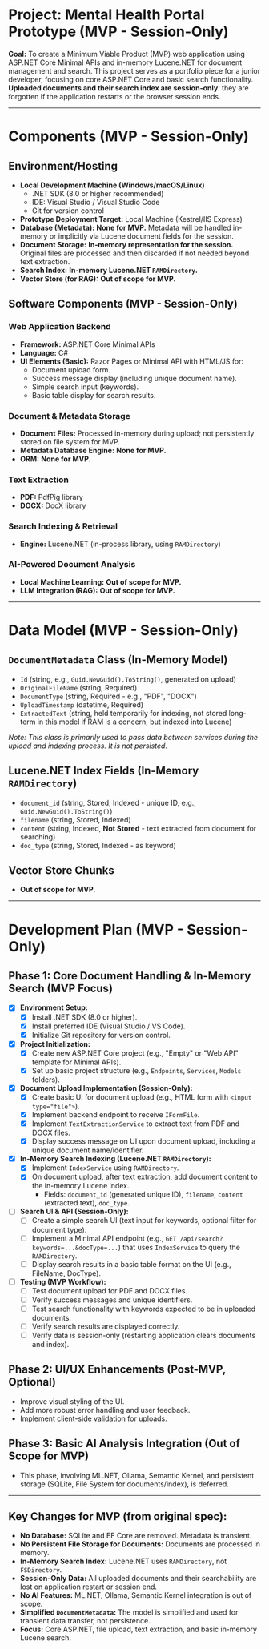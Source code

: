 # Project: Mental Health Portal Prototype (MVP - Session-Only)

**Goal:** To create a Minimum Viable Product (MVP) web application using ASP.NET Core Minimal APIs and in-memory Lucene.NET for document management and search. This project serves as a portfolio piece for a junior developer, focusing on core ASP.NET Core and basic search functionality. **Uploaded documents and their search index are session-only**: they are forgotten if the application restarts or the browser session ends.

---

# Components (MVP - Session-Only)

## Environment/Hosting
- **Local Development Machine (Windows/macOS/Linux)**
  - .NET SDK (8.0 or higher recommended)
  - IDE: Visual Studio / Visual Studio Code
  - Git for version control
- **Prototype Deployment Target:** Local Machine (Kestrel/IIS Express)
- **Database (Metadata):** **None for MVP.** Metadata will be handled in-memory or implicitly via Lucene document fields for the session.
- **Document Storage:** **In-memory representation for the session.** Original files are processed and then discarded if not needed beyond text extraction.
- **Search Index:** **In-memory Lucene.NET `RAMDirectory`.**
- **Vector Store (for RAG):** **Out of scope for MVP.**

## Software Components (MVP - Session-Only)

### Web Application Backend
- **Framework:** ASP.NET Core Minimal APIs
- **Language:** C#
- **UI Elements (Basic):** Razor Pages or Minimal API with HTML/JS for:
    - Document upload form.
    - Success message display (including unique document name).
    - Simple search input (keywords).
    - Basic table display for search results.

### Document & Metadata Storage
- **Document Files:** Processed in-memory during upload; not persistently stored on file system for MVP.
- **Metadata Database Engine:** **None for MVP.**
- **ORM:** **None for MVP.**

### Text Extraction
- **PDF:** PdfPig library
- **DOCX:** DocX library

### Search Indexing & Retrieval
- **Engine:** Lucene.NET (in-process library, using `RAMDirectory`)

### AI-Powered Document Analysis
- **Local Machine Learning:** **Out of scope for MVP.**
- **LLM Integration (RAG):** **Out of scope for MVP.**

---

# Data Model (MVP - Session-Only)

## `DocumentMetadata` Class (In-Memory Model)
- `Id` (string, e.g., `Guid.NewGuid().ToString()`, generated on upload)
- `OriginalFileName` (string, Required)
- `DocumentType` (string, Required - e.g., "PDF", "DOCX")
- `UploadTimestamp` (datetime, Required)
- `ExtractedText` (string, held temporarily for indexing, not stored long-term in this model if RAM is a concern, but indexed into Lucene)

*Note: This class is primarily used to pass data between services during the upload and indexing process. It is not persisted.* 

## Lucene.NET Index Fields (In-Memory `RAMDirectory`)
- `document_id` (string, Stored, Indexed - unique ID, e.g., `Guid.NewGuid().ToString()`)
- `filename` (string, Stored, Indexed)
- `content` (string, Indexed, **Not Stored** - text extracted from document for searching)
- `doc_type` (string, Stored, Indexed - as keyword)

## Vector Store Chunks
- **Out of scope for MVP.**

---

# Development Plan (MVP - Session-Only)

## Phase 1: Core Document Handling & In-Memory Search (MVP Focus)
- [x] **Environment Setup:**
    - [x] Install .NET SDK (8.0 or higher).
    - [x] Install preferred IDE (Visual Studio / VS Code).
    - [x] Initialize Git repository for version control.
- [x] **Project Initialization:**
    - [x] Create new ASP.NET Core project (e.g., "Empty" or "Web API" template for Minimal APIs).
    - [x] Set up basic project structure (e.g., `Endpoints`, `Services`, `Models` folders).
- [x] **Document Upload Implementation (Session-Only):**
    - [x] Create basic UI for document upload (e.g., HTML form with `<input type="file">`).
    - [x] Implement backend endpoint to receive `IFormFile`.
    - [x] Implement `TextExtractionService` to extract text from PDF and DOCX files.
    - [x] Display success message on UI upon document upload, including a unique document name/identifier.
- [x] **In-Memory Search Indexing (Lucene.NET `RAMDirectory`):**
    - [x] Implement `IndexService` using `RAMDirectory`.
    - [x] On document upload, after text extraction, add document content to the in-memory Lucene index.
        - Fields: `document_id` (generated unique ID), `filename`, `content` (extracted text), `doc_type`.
- [ ] **Search UI & API (Session-Only):**
    - [ ] Create a simple search UI (text input for keywords, optional filter for document type).
    - [ ] Implement a Minimal API endpoint (e.g., `GET /api/search?keywords=...&docType=...`) that uses `IndexService` to query the `RAMDirectory`.
    - [ ] Display search results in a basic table format on the UI (e.g., FileName, DocType).
- [ ] **Testing (MVP Workflow):**
    - [ ] Test document upload for PDF and DOCX files.
    - [ ] Verify success messages and unique identifiers.
    - [ ] Test search functionality with keywords expected to be in uploaded documents.
    - [ ] Verify search results are displayed correctly.
    - [ ] Verify data is session-only (restarting application clears documents and index).

## Phase 2: UI/UX Enhancements (Post-MVP, Optional)
- Improve visual styling of the UI.
- Add more robust error handling and user feedback.
- Implement client-side validation for uploads.

## Phase 3: Basic AI Analysis Integration (Out of Scope for MVP)
- This phase, involving ML.NET, Ollama, Semantic Kernel, and persistent storage (SQLite, File System for documents/index), is deferred.

---

## Key Changes for MVP (from original spec):
*   **No Database:** SQLite and EF Core are removed. Metadata is transient.
*   **No Persistent File Storage for Documents:** Documents are processed in memory.
*   **In-Memory Search Index:** Lucene.NET uses `RAMDirectory`, not `FSDirectory`.
*   **Session-Only Data:** All uploaded documents and their searchability are lost on application restart or session end.
*   **No AI Features:** ML.NET, Ollama, Semantic Kernel integration is out of scope.
*   **Simplified `DocumentMetadata`:** The model is simplified and used for transient data transfer, not persistence.
*   **Focus:** Core ASP.NET, file upload, text extraction, and basic in-memory Lucene search.